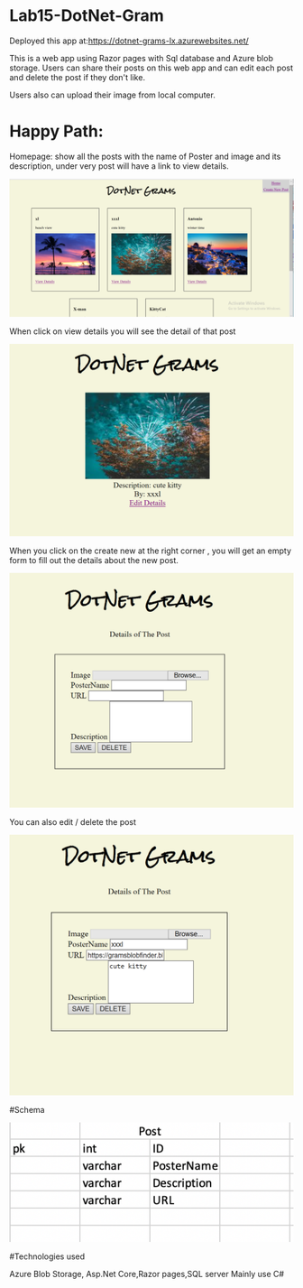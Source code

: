 # Lab15-DotNet-Gram

Deployed this app at:https://dotnet-grams-lx.azurewebsites.net/

This is a web app using Razor pages with Sql database and Azure blob storage. Users can share their posts on this web app and can edit each post and delete the post if they don't like.

Users also can upload their image from local computer.

# Happy Path:

Homepage: show all the posts with the name of Poster and image and its description, under very post will have a link to view details.


![home](Assets/home.png)


When click on view details you will see the detail of that post


![detail](Assets/detail.png)


When you click on the create new at the right corner , you will get an empty form to fill out the details about the new post.


![create](Assets/create.png)


You can also edit / delete the post

![edit](Assets/edit.png)







#Schema

![sc](Assets/sc.png)



#Technologies used

Azure Blob Storage, Asp.Net Core,Razor pages,SQL server
Mainly use C#